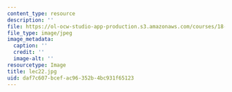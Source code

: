 ```yaml
---
content_type: resource
description: ''
file: https://ol-ocw-studio-app-production.s3.amazonaws.com/courses/18-01sc-single-variable-calculus-fall-2010/daf7c607bcefac96352b4bc931f65123_lec22.jpg
file_type: image/jpeg
image_metadata:
  caption: ''
  credit: ''
  image-alt: ''
resourcetype: Image
title: lec22.jpg
uid: daf7c607-bcef-ac96-352b-4bc931f65123
---
```

